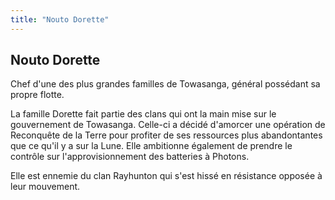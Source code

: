 ```yaml
---
title: "Nouto Dorette"
---
```


Nouto Dorette
-------------





Chef d'une des plus grandes familles de Towasanga, général possédant sa propre flotte.


La famille Dorette fait partie des clans qui ont la main mise sur le gouvernement de Towasanga. Celle-ci a décidé d'amorcer une opération de Reconquête de la Terre pour profiter de ses ressources plus abandontantes que ce qu'il y a sur la Lune. Elle ambitionne également de prendre le contrôle sur l'approvisionnement des batteries à Photons. 


Elle est ennemie du clan Rayhunton qui s'est hissé en résistance opposée à leur mouvement. 

